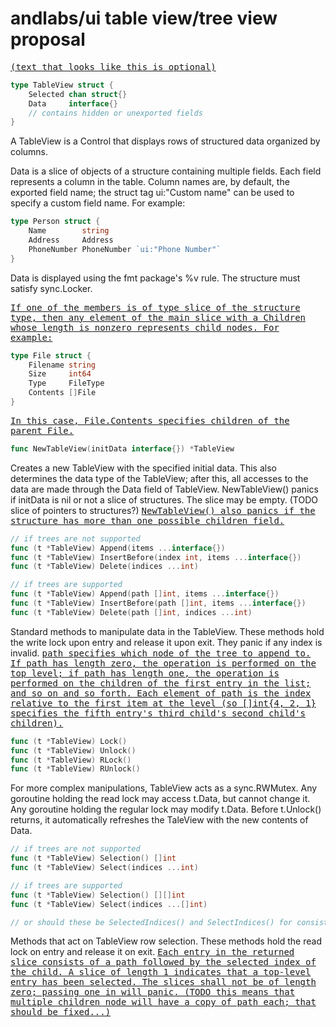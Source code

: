 # andlabs/ui table view/tree view proposal
<tt><ins>(text that looks like this is optional)</ins></tt>

```go
type TableView struct {
    Selected chan struct{}
    Data     interface{}
    // contains hidden or unexported fields
}
```
A TableView is a Control that displays rows of structured data organized by columns.

Data is a slice of objects of a structure containing multiple fields. Each field represents a column in the table. Column names are, by default, the exported field name; the struct tag ui:"Custom name" can be used to specify a custom field name. For example:
```go
type Person struct {
    Name        string
    Address     Address
    PhoneNumber PhoneNumber `ui:"Phone Number"`
}
```
Data is displayed using the fmt package's %v rule. The structure must satisfy sync.Locker.

<tt><ins>If one of the members is of type slice of the structure type, then any element of the main slice with a Children whose length is nonzero represents child nodes. For example:</ins></tt>
```go
type File struct {
    Filename string
    Size     int64
    Type     FileType
    Contents []File
}
```
<tt><ins>In this case, File.Contents specifies children of the parent File.</ins></tt>

```go
func NewTableView(initData interface{}) *TableView
```
Creates a new TableView with the specified initial data. This also determines the data type of the TableView; after this, all accesses to the data are made through the Data field of TableView. NewTableView() panics if initData is nil or not a slice of structures. The slice may be empty. (TODO slice of pointers to structures?) <tt><ins>NewTableView() also panics if the structure has more than one possible children field.</ins></tt>

```go
// if trees are not supported
func (t *TableView) Append(items ...interface{})
func (t *TableView) InsertBefore(index int, items ...interface{})
func (t *TableView) Delete(indices ...int)

// if trees are supported
func (t *TableView) Append(path []int, items ...interface{})
func (t *TableView) InsertBefore(path []int, items ...interface{})
func (t *TableView) Delete(path []int, indices ...int)
```
Standard methods to manipulate data in the TableView. These methods hold the write lock upon entry and release it upon exit. They panic if any index is invalid. <tt><ins>path specifies which node of the tree to append to. If path has length zero, the operation is performed on the top level; if path has length one, the operation is performed on the children of the first entry in the list; and so on and so forth. Each element of path is the index relative to the first item at the level (so []int{4, 2, 1} specifies the fifth entry's third child's second child's children).</ins></tt>

```go
func (t *TableView) Lock()
func (t *TableView) Unlock()
func (t *TableView) RLock()
func (t *TableView) RUnlock()
```
For more complex manipulations, TableView acts as a sync.RWMutex. Any goroutine holding the read lock may access t.Data, but cannot change it. Any goroutine holding the regular lock may modify t.Data. Before t.Unlock() returns, it automatically refreshes the TaleView with the new contents of Data.

```go
// if trees are not supported
func (t *TableView) Selection() []int
func (t *TableView) Select(indices ...int)

// if trees are supported
func (t *TableView) Selection() [][]int
func (t *TableView) Select(indices ...[]int)

// or should these be SelectedIndices() and SelectIndices() for consistency?
```
Methods that act on TableView row selection. These methods hold the read lock on entry and release it on exit. <tt><ins>Each entry in the returned slice consists of a path followed by the selected index of the child. A slice of length 1 indicates that a top-level entry has been selected. The slices shall not be of length zero; passing one in will panic. (TODO this means that multiple children node will have a copy of path each; that should be fixed...)</ins></tt>

